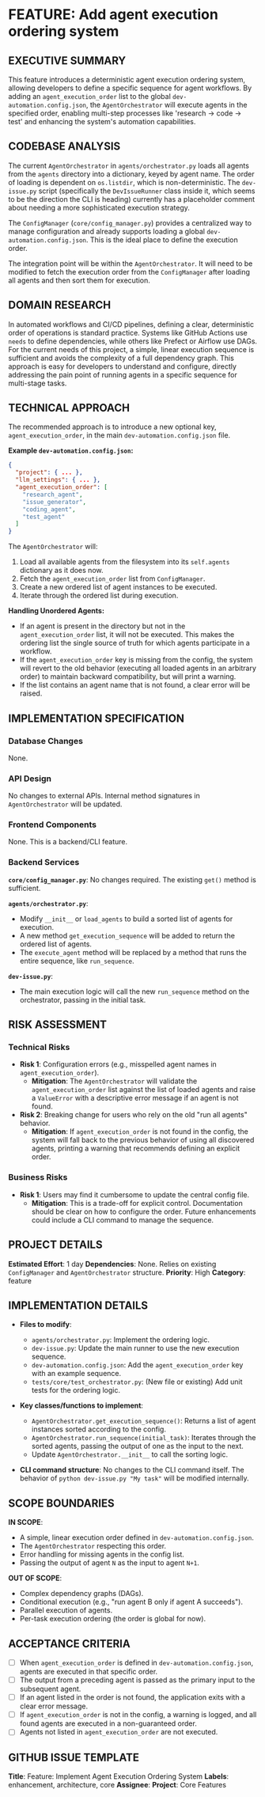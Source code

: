 # FEATURE: Add agent execution ordering system

## EXECUTIVE SUMMARY
This feature introduces a deterministic agent execution ordering system, allowing developers to define a specific sequence for agent workflows. By adding an `agent_execution_order` list to the global `dev-automation.config.json`, the `AgentOrchestrator` will execute agents in the specified order, enabling multi-step processes like 'research -> code -> test' and enhancing the system's automation capabilities.

## CODEBASE ANALYSIS
The current `AgentOrchestrator` in `agents/orchestrator.py` loads all agents from the `agents` directory into a dictionary, keyed by agent name. The order of loading is dependent on `os.listdir`, which is non-deterministic. The `dev-issue.py` script (specifically the `DevIssueRunner` class inside it, which seems to be the direction the CLI is heading) currently has a placeholder comment about needing a more sophisticated execution strategy.

The `ConfigManager` (`core/config_manager.py`) provides a centralized way to manage configuration and already supports loading a global `dev-automation.config.json`. This is the ideal place to define the execution order.

The integration point will be within the `AgentOrchestrator`. It will need to be modified to fetch the execution order from the `ConfigManager` after loading all agents and then sort them for execution.

## DOMAIN RESEARCH
In automated workflows and CI/CD pipelines, defining a clear, deterministic order of operations is standard practice. Systems like GitHub Actions use `needs` to define dependencies, while others like Prefect or Airflow use DAGs. For the current needs of this project, a simple, linear execution sequence is sufficient and avoids the complexity of a full dependency graph. This approach is easy for developers to understand and configure, directly addressing the pain point of running agents in a specific sequence for multi-stage tasks.

## TECHNICAL APPROACH
The recommended approach is to introduce a new optional key, `agent_execution_order`, in the main `dev-automation.config.json` file.

**Example `dev-automation.config.json`:**
```json
{
  "project": { ... },
  "llm_settings": { ... },
  "agent_execution_order": [
    "research_agent",
    "issue_generator",
    "coding_agent",
    "test_agent"
  ]
}
```

The `AgentOrchestrator` will:
1. Load all available agents from the filesystem into its `self.agents` dictionary as it does now.
2. Fetch the `agent_execution_order` list from `ConfigManager`.
3. Create a new ordered list of agent instances to be executed.
4. Iterate through the ordered list during execution.

**Handling Unordered Agents:**
- If an agent is present in the directory but not in the `agent_execution_order` list, it will not be executed. This makes the ordering list the single source of truth for which agents participate in a workflow.
- If the `agent_execution_order` key is missing from the config, the system will revert to the old behavior (executing all loaded agents in an arbitrary order) to maintain backward compatibility, but will print a warning.
- If the list contains an agent name that is not found, a clear error will be raised.

## IMPLEMENTATION SPECIFICATION
### Database Changes
None.

### API Design
No changes to external APIs. Internal method signatures in `AgentOrchestrator` will be updated.

### Frontend Components
None. This is a backend/CLI feature.

### Backend Services
**`core/config_manager.py`**: No changes required. The existing `get()` method is sufficient.

**`agents/orchestrator.py`**:
- Modify `__init__` or `load_agents` to build a sorted list of agents for execution.
- A new method `get_execution_sequence` will be added to return the ordered list of agents.
- The `execute_agent` method will be replaced by a method that runs the entire sequence, like `run_sequence`.

**`dev-issue.py`**:
- The main execution logic will call the new `run_sequence` method on the orchestrator, passing in the initial task.

## RISK ASSESSMENT
### Technical Risks
- **Risk 1**: Configuration errors (e.g., misspelled agent names in `agent_execution_order`).
  - **Mitigation**: The `AgentOrchestrator` will validate the `agent_execution_order` list against the list of loaded agents and raise a `ValueError` with a descriptive error message if an agent is not found.
- **Risk 2**: Breaking change for users who rely on the old "run all agents" behavior.
  - **Mitigation**: If `agent_execution_order` is not found in the config, the system will fall back to the previous behavior of using all discovered agents, printing a warning that recommends defining an explicit order.

### Business Risks
- **Risk 1**: Users may find it cumbersome to update the central config file.
  - **Mitigation**: This is a trade-off for explicit control. Documentation should be clear on how to configure the order. Future enhancements could include a CLI command to manage the sequence.

## PROJECT DETAILS
**Estimated Effort**: 1 day
**Dependencies**: None. Relies on existing `ConfigManager` and `AgentOrchestrator` structure.
**Priority**: High
**Category**: feature

## IMPLEMENTATION DETAILS
- **Files to modify**:
  - `agents/orchestrator.py`: Implement the ordering logic.
  - `dev-issue.py`: Update the main runner to use the new execution sequence.
  - `dev-automation.config.json`: Add the `agent_execution_order` key with an example sequence.
  - `tests/core/test_orchestrator.py`: (New file or existing) Add unit tests for the ordering logic.

- **Key classes/functions to implement**:
  - `AgentOrchestrator.get_execution_sequence()`: Returns a list of agent instances sorted according to the config.
  - `AgentOrchestrator.run_sequence(initial_task)`: Iterates through the sorted agents, passing the output of one as the input to the next.
  - Update `AgentOrchestrator.__init__` to call the sorting logic.

- **CLI command structure**:
  No changes to the CLI command itself. The behavior of `python dev-issue.py "My task"` will be modified internally.

## SCOPE BOUNDARIES
**IN SCOPE**:
- A simple, linear execution order defined in `dev-automation.config.json`.
- The `AgentOrchestrator` respecting this order.
- Error handling for missing agents in the config list.
- Passing the output of agent `N` as the input to agent `N+1`.

**OUT OF SCOPE**:
- Complex dependency graphs (DAGs).
- Conditional execution (e.g., "run agent B only if agent A succeeds").
- Parallel execution of agents.
- Per-task execution ordering (the order is global for now).

## ACCEPTANCE CRITERIA
- [ ] When `agent_execution_order` is defined in `dev-automation.config.json`, agents are executed in that specific order.
- [ ] The output from a preceding agent is passed as the primary input to the subsequent agent.
- [ ] If an agent listed in the order is not found, the application exits with a clear error message.
- [ ] If `agent_execution_order` is not in the config, a warning is logged, and all found agents are executed in a non-guaranteed order.
- [ ] Agents not listed in `agent_execution_order` are not executed.

## GITHUB ISSUE TEMPLATE
**Title**: Feature: Implement Agent Execution Ordering System
**Labels**: enhancement, architecture, core
**Assignee**:
**Project**: Core Features
